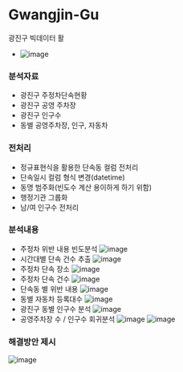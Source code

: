 # Gwangjin-Gu
광진구 빅데이터 활

- ![image](https://github.com/GaGyeong-Kim/Gwangjin-Gu/assets/108977032/92b11148-1b18-4275-9d13-10f294f69612)


### 분석자료
- 광진구 주정차단속현황
- 광진구 공영 주차장
- 광진구 인구수
- 동별 공영주차장, 인구, 자동차

### 전처리
- 정규표현식을 활용한 단속동 컬럼 전처리
- 단속일시 컬럼 형식 변경(datetime)
- 동명 범주화(빈도수 계산 용이하게 하기 위함)
- 행정기관 그룹화
- 남/여 인구수 전처리

### 분석내용
- 주정차 위반 내용 빈도분석
![image](https://github.com/GaGyeong-Kim/Gwangjin-Gu/assets/108977032/bfd0f4ff-5528-4fd4-a69a-d2d8e8ba5c76)
- 시간대별 단속 건수 추출
![image](https://github.com/GaGyeong-Kim/Gwangjin-Gu/assets/108977032/be869420-5918-46e3-b2b9-230414aef644)
- 주정차 단속 장소
![image](https://github.com/GaGyeong-Kim/Gwangjin-Gu/assets/108977032/893b6adb-51c1-4854-9db8-f760ee9f5322)
- 주정차 단속 건수
![image](https://github.com/GaGyeong-Kim/Gwangjin-Gu/assets/108977032/943a47ad-ea19-4f52-9ccf-eb5f3bdd317a)
- 단속동 별 위반 내용
![image](https://github.com/GaGyeong-Kim/Gwangjin-Gu/assets/108977032/59853088-23aa-4408-a453-9df971ae0088)
- 동별 자동차 등록대수
![image](https://github.com/GaGyeong-Kim/Gwangjin-Gu/assets/108977032/19518e0a-0a05-40fa-b4ef-2f03fbe6081a)
- 광진구 동별 인구수 분석
![image](https://github.com/GaGyeong-Kim/Gwangjin-Gu/assets/108977032/f6196052-3372-4900-8b8a-190ad86183c5)
- 공영주차장 수 / 인구수 회귀분석
![image](https://github.com/GaGyeong-Kim/Gwangjin-Gu/assets/108977032/2126ef99-215f-4cd9-8f20-67d2dd4c51f0)
![image](https://github.com/GaGyeong-Kim/Gwangjin-Gu/assets/108977032/5fb2bfeb-b2a7-41df-9edb-4e2a575b828b)

### 해결방안 제시
![image](https://github.com/GaGyeong-Kim/Gwangjin-Gu/assets/108977032/a291acdb-c3fc-41b0-932d-6af1b447d3d7)




